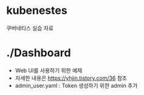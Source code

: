 # kubenestes
쿠버네티스 실습 자료

# ./Dashboard
 - Web UI를 사용하기 위한 예제
 - 자세한 내용은 https://yhjin.tistory.com/36 참조
 - admin_user.yaml : Token 생성하기 위한 admin 추가
